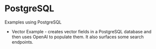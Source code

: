 # PostgreSQL

Examples using PostgreSQL
- Vector Example - creates vector fields in a PostgreSQL database and then uses OpenAI to populate them.  It also surfaces some search endpoints.


